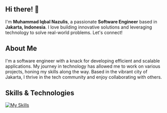 ## Hi there! 👋

I'm **Muhammad Iqbal Nazulis**, a passionate **Software Engineer** based in **Jakarta, Indonesia**. I love building innovative solutions and leveraging technology to solve real-world problems. Let's connect!

## About Me

I'm a software engineer with a knack for developing efficient and scalable applications. My journey in technology has allowed me to work on various projects, honing my skills along the way. Based in the vibrant city of Jakarta, I thrive in the tech community and enjoy collaborating with others.

## Skills & Technologies

[![My Skills](https://skillicons.dev/icons?i=go,git,github,docker,postgres,mongodb,java,aws,gitlab,mysql&perline=8)](https://skillicons.dev)

